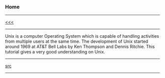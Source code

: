 
### Home

---

[<<<](https://github.com/ttltrk/ELSE/blob/master/SHELL/BUM/BUM.MD)

---

Unix is a computer Operating System which is capable of handling activities from multiple users at the same time. The development of Unix 
started around 1969 at AT&T Bell Labs by Ken Thompson and Dennis Ritchie. This tutorial gives a very good understanding on Unix.

---

[src](https://www.tutorialspoint.com/unix/index.htm)

---
